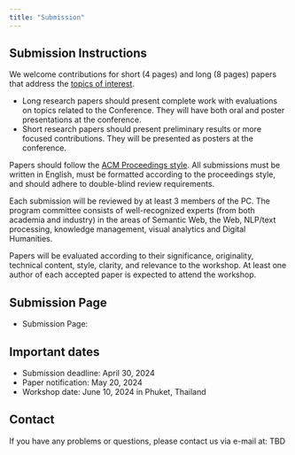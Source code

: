 ```yaml
---
title: "Submission"
---
```


## Submission Instructions

We welcome contributions for short (4 pages) and long (8 pages) papers that address the [topics of interest](https://muws-workshop.github.io/cfp/).

- Long research papers should present complete work with evaluations on topics related to the Conference. They will have both oral and poster presentations at the conference.
- Short research papers should present preliminary results or more focused contributions. They will be presented as posters at the conference.

Papers should follow the [ACM Proceedings style]([https://www.overleaf.com/latex/templates/template-for-submissions-to-ceur-workshop-proceedings-ceur-ws-dot-org/wqyfdgftmcfw](https://www.acm.org/publications/proceedings)). All submissions must be written in English, must be formatted according to the proceedings style, and should adhere to double-blind review requirements.

Each submission will be reviewed by at least 3 members of the PC. The program committee consists of well-recognized experts (from both academia and industry) in the areas of Semantic Web, the Web, NLP/text processing, knowledge management, visual analytics and Digital Humanities.

Papers will be evaluated according to their significance, originality, technical content, style, clarity, and relevance to the workshop. At least one author of each accepted paper is expected to attend the workshop.

## Submission Page

- Submission Page: 

## Important dates

- Submission deadline: April 30, 2024 
- Paper notification: May 20, 2024
- Workshop date: June 10, 2024 in Phuket, Thailand

## Contact

If you have any problems or questions, please contact us via e-mail at: TBD
